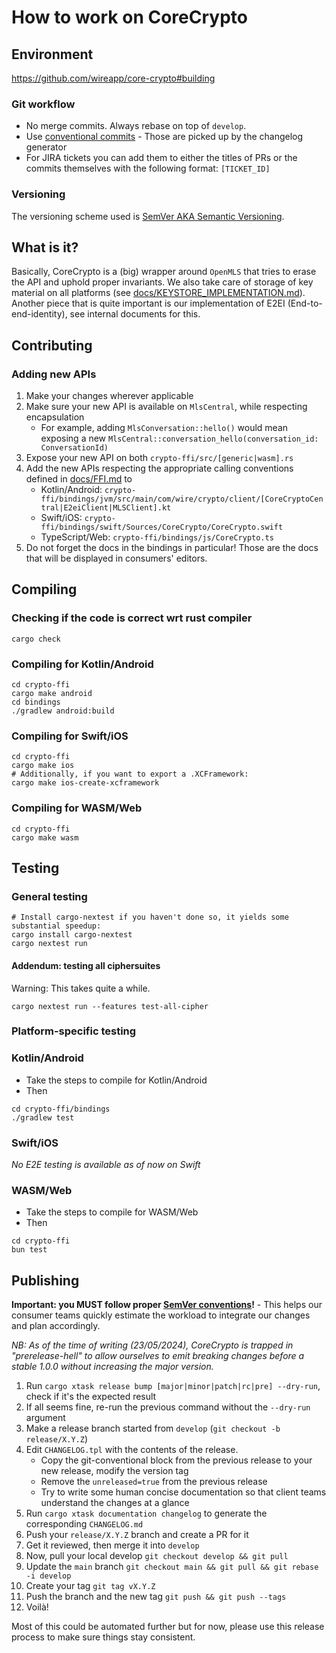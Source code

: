 # How to work on CoreCrypto

## Environment

<https://github.com/wireapp/core-crypto#building>

### Git workflow

* No merge commits. Always rebase on top of `develop`.
* Use [conventional commits](https://www.conventionalcommits.org/en/v1.0.0/) - Those are picked up by the changelog generator
* For JIRA tickets you can add them to either the titles of PRs or the commits themselves with the following format: `[TICKET_ID]`

### Versioning

The versioning scheme used is [SemVer AKA Semantic Versioning][semver].

## What is it?

Basically, CoreCrypto is a (big) wrapper around `OpenMLS` that tries to erase the API and uphold proper invariants.
We also take care of storage of key material on all platforms (see [docs/KEYSTORE_IMPLEMENTATION.md](docs/KEYSTORE_IMPLEMENTATION.md)).
Another piece that is quite important is our implementation of E2EI (End-to-end-identity), see internal documents for this.

## Contributing

### Adding new APIs

1. Make your changes wherever applicable
2. Make sure your new API is available on `MlsCentral`, while respecting encapsulation
    - For example, adding `MlsConversation::hello()` would mean exposing a new `MlsCentral::conversation_hello(conversation_id: ConversationId)`
3. Expose your new API on both `crypto-ffi/src/[generic|wasm].rs`
4. Add the new APIs respecting the appropriate calling conventions defined in [docs/FFI.md](docs/FFI.md) to
    - Kotlin/Android: `crypto-ffi/bindings/jvm/src/main/com/wire/crypto/client/[CoreCryptoCentral|E2eiClient|MLSClient].kt`
    - Swift/iOS: `crypto-ffi/bindings/swift/Sources/CoreCrypto/CoreCrypto.swift`
    - TypeScript/Web: `crypto-ffi/bindings/js/CoreCrypto.ts`
5. Do not forget the docs in the bindings in particular! Those are the docs that will be displayed in consumers' editors.

## Compiling

### Checking if the code is correct wrt rust compiler

`cargo check`

### Compiling for Kotlin/Android

```
cd crypto-ffi
cargo make android
cd bindings
./gradlew android:build
```

### Compiling for Swift/iOS

```
cd crypto-ffi
cargo make ios
# Additionally, if you want to export a .XCFramework:
cargo make ios-create-xcframework
```

### Compiling for WASM/Web

```
cd crypto-ffi
cargo make wasm
```

## Testing

### General testing

```
# Install cargo-nextest if you haven't done so, it yields some substantial speedup:
cargo install cargo-nextest
cargo nextest run
```

#### Addendum: testing all ciphersuites

Warning: This takes quite a while.

```
cargo nextest run --features test-all-cipher
```

### Platform-specific testing

### Kotlin/Android

* Take the steps to compile for Kotlin/Android
* Then

```
cd crypto-ffi/bindings
./gradlew test
```

### Swift/iOS

*No E2E testing is available as of now on Swift*

### WASM/Web


* Take the steps to compile for WASM/Web
* Then

```
cd crypto-ffi
bun test
```

## Publishing

**Important: you MUST follow proper [SemVer conventions][semver]!** - This helps our consumer teams quickly estimate the workload to integrate our changes and plan accordingly.

*NB: As of the time of writing (23/05/2024), CoreCrypto is trapped in "prerelease-hell" to allow ourselves to emit breaking changes before a stable 1.0.0 without increasing the major version.*

1. Run `cargo xtask release bump [major|minor|patch|rc|pre] --dry-run`, check if it's the expected result
2. If all seems fine, re-run the previous command without the `--dry-run` argument
3. Make a release branch started from `develop` (`git checkout -b release/X.Y.Z`)
4. Edit `CHANGELOG.tpl` with the contents of the release.
    - Copy the git-conventional block from the previous release to your new release, modify the version tag
    - Remove the `unreleased=true` from the previous release
    - Try to write some human concise documentation so that client teams understand the changes at a glance
5. Run `cargo xtask documentation changelog` to generate the corresponding `CHANGELOG.md`
6. Push your `release/X.Y.Z` branch and create a PR for it
7. Get it reviewed, then merge it into `develop`
8. Now, pull your local develop `git checkout develop && git pull`
9. Update the `main` branch `git checkout main && git pull && git rebase -i develop`
10. Create your tag `git tag vX.Y.Z`
11. Push the branch and the new tag `git push && git push --tags`
12. Voilà!

Most of this could be automated further but for now, please use this release process to make sure things stay consistent.


[semver]: https://semver.org/
